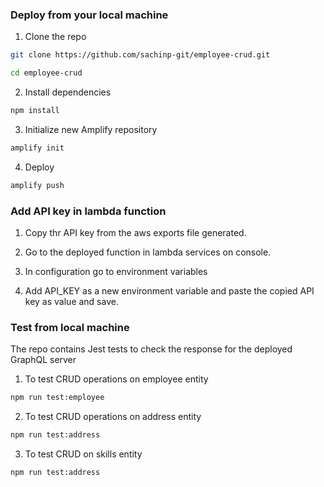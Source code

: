 ###  Deploy from your local machine

1. Clone the repo

```sh
git clone https://github.com/sachinp-git/employee-crud.git

cd employee-crud
```

2. Install dependencies

```sh
npm install
```

3. Initialize new Amplify repository

```sh
amplify init
```

4. Deploy

```sh
amplify push
```

###  Add API key in lambda function

1. Copy thr API key from the aws exports file generated.

2. Go to the deployed function in lambda services on console.

3. In configuration go to environment variables

4. Add API_KEY as a new environment variable and paste the copied API key as value and save.




### Test from local machine

The repo contains Jest tests to check the response for the deployed GraphQL server

1. To test CRUD operations on employee entity

```sh
npm run test:employee
```

2. To test CRUD operations on address entity

```sh
npm run test:address
```

3. To test CRUD on skills entity

```sh
npm run test:address
```
